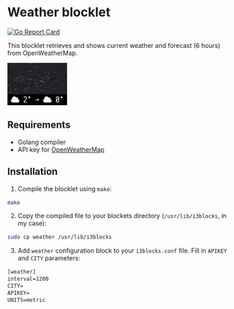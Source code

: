 # Weather blocklet

[![Go Report Card](https://goreportcard.com/badge/github.com/zyedidia/micro)](https://goreportcard.com/report/github.com/zyedidia/micro)

This blocklet retrieves and shows current weather and forecast (6 hours) from OpenWeatherMap.

![Screenshot](screen.png)

## Requirements

* Golang compiler
* API key for [OpenWeatherMap](https://openweathermap.org/api)

## Installation

1. Compile the blocklet using `make`:

```bash
make
```

2. Copy the compiled file to your blockets directory (`/usr/lib/i3blocks`, in my case):

```bash
sudo cp weather /usr/lib/i3blocks
```

3. Add `weather` configuration block to your `i3blocks.conf` file. Fill in `APIKEY` and `CITY` parameters:

```
[weather]
interval=1200
CITY=
APIKEY=
UNITS=metric
```
